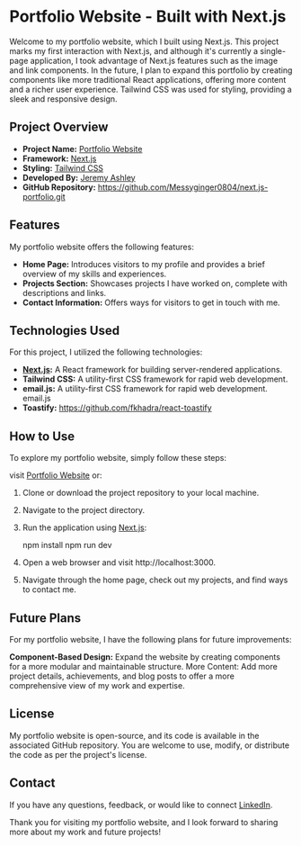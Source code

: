 # Portfolio Website - Built with Next.js

Welcome to my portfolio website, which I built using Next.js. This project marks my first interaction with Next.js, and although it's currently a single-page application, I took advantage of Next.js features such as the image and link components. In the future, I plan to expand this portfolio by creating components like more traditional React applications, offering more content and a richer user experience. Tailwind CSS was used for styling, providing a sleek and responsive design.

## Project Overview

- **Project Name:** [Portfolio Website](https://nextjs.org/)
- **Framework:** [Next.js](https://jcashleyportfolio.netlify.app/)
- **Styling:** [Tailwind CSS](https://tailwindcss.com/)
- **Developed By:** [Jeremy Ashley](https://www.linkedin.com/in/jeremy-ashley-webdev/)
- **GitHub Repository:** https://github.com/Messyginger0804/next.js-portfolio.git

## Features

My portfolio website offers the following features:

- **Home Page:** Introduces visitors to my profile and provides a brief overview of my skills and experiences.
- **Projects Section:** Showcases projects I have worked on, complete with descriptions and links.
- **Contact Information:** Offers ways for visitors to get in touch with me.

## Technologies Used

For this project, I utilized the following technologies:

- **[Next.js](http://nextjs.org):** A React framework for building server-rendered applications.
- **Tailwind CSS:** A utility-first CSS framework for rapid web development.
- **email.js:** A utility-first CSS framework for rapid web development. email.js
- **Toastify:** https://github.com/fkhadra/react-toastify

## How to Use

To explore my portfolio website, simply follow these steps:

visit [Portfolio Website](https://jcashleyportfolio.netlify.app/) or:

1. Clone or download the project repository to your local machine.

2. Navigate to the project directory.

3. Run the application using [Next.js](http://nextjs.org):

   npm install
   npm run dev


1. Open a web browser and visit http://localhost:3000.

2. Navigate through the home page, check out my projects, and find ways to contact me.

## Future Plans
For my portfolio website, I have the following plans for future improvements:

**Component-Based Design:** Expand the website by creating components for a more modular and maintainable structure.
More Content: Add more project details, achievements, and blog posts to offer a more comprehensive view of my work and expertise.
## License
My portfolio website is open-source, and its code is available in the associated GitHub repository. You are welcome to use, modify, or distribute the code as per the project's license.

## Contact
If you have any questions, feedback, or would like to connect [LinkedIn](https://www.linkedin.com/in/jeremy-ashley-webdev/).

Thank you for visiting my portfolio website, and I look forward to sharing more about my work and future projects!